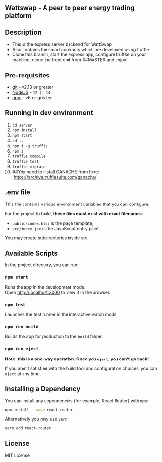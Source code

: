 ## Wattswap - A peer to peer energy trading platform


## Description

- This is the express server backend for WattSwap
- Also contains the smart contracts which are developed using truffle
- Clone this branch, start the express app, configure truffke on your machine, clone the front end from ##MASTER and enjoy!

## Pre-requisites

- [git](https://git-scm.com/) - v2.13 or greater
- [NodeJS](https://nodejs.org/en/) - `12 || 14 `
- [npm](https://www.npmjs.com/) - v6 or greater

## Running in dev environment

1.  `cd server`
2.  `npm install`
3.  `npm start`
4.  `cd ..`
5.  `npm i -g truffle`
6.  `npm i`
7.  `truffle compile`
8.  `truffle test`
9.  `truffle migrate`
10.  ##You need to install GANACHE from here: 'https://archive.trufflesuite.com/ganache/'

## .env file

This file contains various environment variables that you can configure.


For the project to build, **these files must exist with exact filenames**:

- `public/index.html` is the page template;
- `src/index.jsx` is the JavaScript entry point.

You may create subdirectories inside src.

## Available Scripts

In the project directory, you can run:

### `npm start`

Runs the app in the development mode.<br>
Open [http://localhost:3000](http://localhost:3000) to view it in the browser.

### `npm test`

Launches the test runner in the interactive watch mode.<br>

### `npm run build`

Builds the app for production to the `build` folder.<br>

### `npm run eject`

**Note: this is a one-way operation. Once you `eject`, you can’t go back!**

If you aren’t satisfied with the build tool and configuration choices, you can `eject` at any time.

## Installing a Dependency

You can install any dependencies (for example, React Router) with `npm`:

```sh
npm install --save react-router
```

Alternatively you may use `yarn`:

```sh
yarn add react-router
```

## License

MIT License

